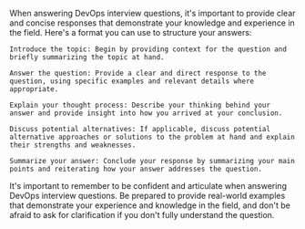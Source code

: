 When answering DevOps interview questions, it's important to provide clear and concise responses that demonstrate your knowledge and experience in the field. Here's a format you can use to structure your answers:

    Introduce the topic: Begin by providing context for the question and briefly summarizing the topic at hand.

    Answer the question: Provide a clear and direct response to the question, using specific examples and relevant details where appropriate.

    Explain your thought process: Describe your thinking behind your answer and provide insight into how you arrived at your conclusion.

    Discuss potential alternatives: If applicable, discuss potential alternative approaches or solutions to the problem at hand and explain their strengths and weaknesses.

    Summarize your answer: Conclude your response by summarizing your main points and reiterating how your answer addresses the question.

It's important to remember to be confident and articulate when answering DevOps interview questions. Be prepared to provide real-world examples that demonstrate your experience and knowledge in the field, and don't be afraid to ask for clarification if you don't fully understand the question.
